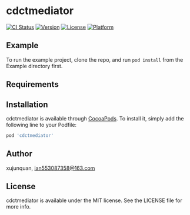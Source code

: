 # cdctmediator

[![CI Status](https://img.shields.io/travis/xujunquan/cdctmediator.svg?style=flat)](https://travis-ci.org/xujunquan/cdctmediator)
[![Version](https://img.shields.io/cocoapods/v/cdctmediator.svg?style=flat)](https://cocoapods.org/pods/cdctmediator)
[![License](https://img.shields.io/cocoapods/l/cdctmediator.svg?style=flat)](https://cocoapods.org/pods/cdctmediator)
[![Platform](https://img.shields.io/cocoapods/p/cdctmediator.svg?style=flat)](https://cocoapods.org/pods/cdctmediator)

## Example

To run the example project, clone the repo, and run `pod install` from the Example directory first.

## Requirements

## Installation

cdctmediator is available through [CocoaPods](https://cocoapods.org). To install
it, simply add the following line to your Podfile:

```ruby
pod 'cdctmediator'
```

## Author

xujunquan, ian553087358@163.com

## License

cdctmediator is available under the MIT license. See the LICENSE file for more info.
